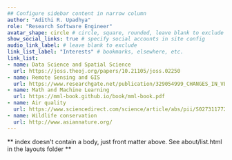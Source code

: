 ```yaml
---
## Configure sidebar content in narrow column
author: "Adithi R. Upadhya"
role: "Research Software Engineer"
avatar_shape: circle # circle, square, rounded, leave blank to exclude
show_social_links: true # specify social accounts in site config
audio_link_label: # leave blank to exclude
link_list_label: "Interests" # bookmarks, elsewhere, etc.
link_list:
- name: Data Science and Spatial Science
  url: https://joss.theoj.org/papers/10.21105/joss.02250
- name: Remote Sensing and GIS
  url: https://www.researchgate.net/publication/329054999_CHANGES_IN_VELOCITY_OF_FISHER_GLACIER_EAST_ANTARCTICA_USING_PIXEL_TRACKING_METHOD
- name: Math and Machine Learning 
  url: https://mml-book.github.io/book/mml-book.pdf
- name: Air quality
  url: https://www.sciencedirect.com/science/article/abs/pii/S0273117721001216?via%3Dihub
- name: Wildlife conservation
  url: http://www.asiannature.org/
---
```


** index doesn't contain a body, just front matter above.
See about/list.html in the layouts folder **